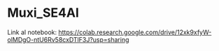 # Muxi_SE4AI

Link al notebook: https://colab.research.google.com/drive/12xk9xfyW-olMDgO-ntU6Rv58cxDTlF3J?usp=sharing
